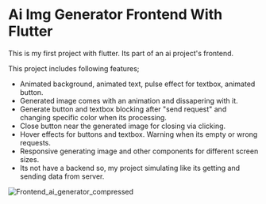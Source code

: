 # Ai Img Generator Frontend With Flutter

This is my first project with flutter. Its part of an ai project's frontend.

This project includes following features;
- Animated background, animated text, pulse effect for textbox, animated button.
- Generated image comes with an animation and dissapering with it.
- Generate button and textbox blocking after "send request" and changing specific color when its processing.
- Close button near the generated image for closing via clicking.
- Hover effects for buttons and textbox. Warning when its empty or wrong requests.
- Responsive generating image and other components for different screen sizes.
- Its not have a backend so, my project simulating like its getting and sending data from server.


![Frontend_ai_generator_compressed](https://user-images.githubusercontent.com/112854290/219331082-35e3d5cc-8d36-40a9-b57d-553edd6f625d.gif)
